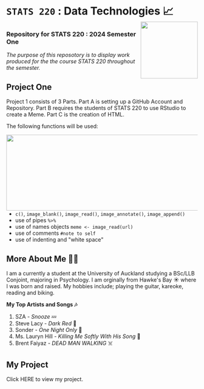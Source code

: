 <!--- First Level of Heading --->
# `STATS 220` : Data Technologies 📈 <img align="right" width="150" height="150" src="https://upload.wikimedia.org/wikipedia/commons/9/9c/University_of_Auckland_logo.png">

<!--- Second Level of Heading --->
### Repository for STATS 220 : 2024 Semester One

<!--- Use of Italics --->
*The purpose of this reposotory is to display work produced for the the course STATS 220 throughout the semester.*

## Project One  

Project 1 consists of 3 Parts. Part A is setting up a GitHub Account and Repository. Part B requires the students of STATS 220 to use RStudio to create a Meme. Part C is the creation of HTML. 

The following functions will be used:

<!--- Use of Unordered List --->

<img align="right" width="550" height="200" src="https://upload.wikimedia.org/wikipedia/commons/thumb/d/d0/RStudio_logo_flat.svg/1280px-RStudio_logo_flat.svg.png">

* `c()`, `image_blank()`, `image_read()`, `image_annotate()`, `image_append()`
* use of pipes `%>%`
* use of names objects `meme <- image_read(url)`
* use of comments `#note to self`
* use of indenting and "white space"

## More About Me 💁‍♀️
I am a currently a student at the University of Auckland studying a BSc/LLB Conjoint, majoring in Psychology. I am orginally from Hawke's Bay ☀️ where I was born and raised. My hobbies include; playing the guitar, kareoke, reading and biking. 

<!--- Use of Bold --->

**My Top Artists and Songs 🎶**

1. SZA - *Snooze* 💤
2. Steve Lacy - *Dark Red* 🎸
3. Sonder - *One Night Only* 🌃
4. Ms. Lauryn Hill - *Killing Me Softly With His Song* 🎷
5. Brent Faiyaz - *DEAD MAN WALKING* ☠️

<!--- Use of Website Link --->

## My Project

Click HERE to view my project. 




